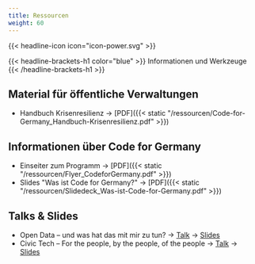 ```yaml
---
title: Ressourcen
weight: 60
---
```



{{< headline-icon icon="icon-power.svg" >}}

{{< headline-brackets-h1 color="blue" >}}
Informationen und Werkzeuge
{{< /headline-brackets-h1  >}}

## Material für öffentliche Verwaltungen

* Handbuch Krisenresilienz → [PDF]({{< static "/ressourcen/Code-for-Germany_Handbuch-Krisenresilienz.pdf" >}})

## Informationen über Code for Germany

* Einseiter zum Programm → [PDF]({{< static "/ressourcen/Flyer_CodeforGermany.pdf" >}})
* Slides "Was ist Code for Germany?" → [PDF]({{< static "/ressourcen/Slidedeck_Was-ist-Code-for-Germany.pdf" >}})

## Talks & Slides

* Open Data – und was hat das mit mir zu tun? → [Talk](https://www.youtube.com/watch?v=QBSNr6UXIJg)  → [Slides](https://docs.google.com/uc?authuser=0&id=0By05tjt1Gu2sRHBGeXd3N3o5NUk&export=download)
* Civic Tech – For the people, by the people, of the people → [Talk](https://www.youtube.com/watch?v=kwmuQwNNJhQ)  → [Slides](http://de.slideshare.net/juliakloiber37/savedfiles?s_title=civic-tech-of-the-people-by-the-people-and-for-the-people-44268649&user_login=codeforde)
